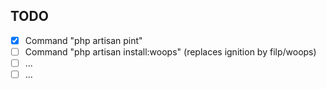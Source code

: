 ## TODO

- [x] Command "php artisan pint"
- [ ] Command "php artisan install:woops" (replaces ignition by filp/woops)
- [ ] ...
- [ ] ...